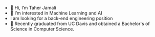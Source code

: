 - 👋 Hi, I’m Taher Jamali
- 👀 I’m interested in Machine Learning and AI
- I am looking for a back-end engineering position
- 🌱 Recently graduated from UC Davis and obtained a Bachelor's of Science in Computer Science.

<!---
rehat1/rehat1 is a ✨ special ✨ repository because its `README.md` (this file) appears on your GitHub profile.
You can click the Preview link to take a look at your changes.
--->
